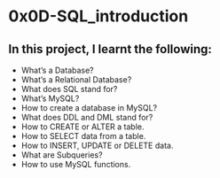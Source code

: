 # 0x0D-SQL_introduction

## In this project, I learnt the following:

* What’s a Database?
* What’s a Relational Database?
* What does SQL stand for?
* What’s MySQL?
* How to create a database in MySQL?
* What does DDL and DML stand for?
* How to CREATE or ALTER a table.
* How to SELECT data from a table.
* How to INSERT, UPDATE or DELETE data.
* What are Subqueries?
* How to use MySQL functions.
